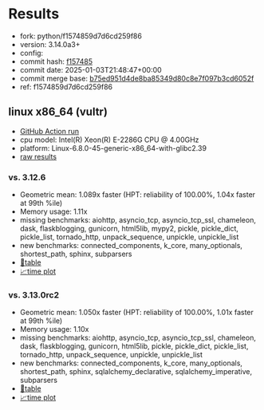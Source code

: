 # Results

- fork: python/f1574859d7d6cd259f86
- version: 3.14.0a3+
- config: 
- commit hash: [f157485](https://github.com/python/cpython/commit/f157485)
- commit date: 2025-01-03T21:48:47+00:00
- commit merge base: [b75ed951d4de8ba85349d80c8e7f097b3cd6052f](https://github.com/python/cpython/commit/b75ed951d4de8ba85349d80c8e7f097b3cd6052f)
- ref: f1574859d7d6cd259f86

## linux x86_64 (vultr)

- [GitHub Action run](https://github.com/facebookexperimental/free-threading-benchmarking/actions/runs/12605737751)
- cpu model: Intel(R) Xeon(R) E-2286G CPU @ 4.00GHz
- platform: Linux-6.8.0-45-generic-x86_64-with-glibc2.39
- [raw results](bm-20250103-vultr-x86_64-python-f1574859d7d6cd259f86-3.14.0a3%2B-f157485.json)

### vs. 3.12.6

- Geometric mean: 1.089x faster (HPT: reliability of 100.00%, 1.04x faster at 99th %ile)
- Memory usage: 1.11x
- missing benchmarks: aiohttp, asyncio_tcp, asyncio_tcp_ssl, chameleon, dask, flaskblogging, gunicorn, html5lib, mypy2, pickle, pickle_dict, pickle_list, tornado_http, unpack_sequence, unpickle, unpickle_list
- new benchmarks: connected_components, k_core, many_optionals, shortest_path, sphinx, subparsers
- [📄table](bm-20250103-vultr-x86_64-python-f1574859d7d6cd259f86-3.14.0a3%2B-f157485-vs-3.12.6.md)
- [📈time plot](bm-20250103-vultr-x86_64-python-f1574859d7d6cd259f86-3.14.0a3%2B-f157485-vs-3.12.6.svg)

### vs. 3.13.0rc2

- Geometric mean: 1.050x faster (HPT: reliability of 100.00%, 1.01x faster at 99th %ile)
- Memory usage: 1.10x
- missing benchmarks: aiohttp, asyncio_tcp, asyncio_tcp_ssl, chameleon, dask, flaskblogging, gunicorn, html5lib, pickle, pickle_dict, pickle_list, tornado_http, unpack_sequence, unpickle, unpickle_list
- new benchmarks: connected_components, k_core, many_optionals, shortest_path, sphinx, sqlalchemy_declarative, sqlalchemy_imperative, subparsers
- [📄table](bm-20250103-vultr-x86_64-python-f1574859d7d6cd259f86-3.14.0a3%2B-f157485-vs-3.13.0rc2.md)
- [📈time plot](bm-20250103-vultr-x86_64-python-f1574859d7d6cd259f86-3.14.0a3%2B-f157485-vs-3.13.0rc2.svg)

